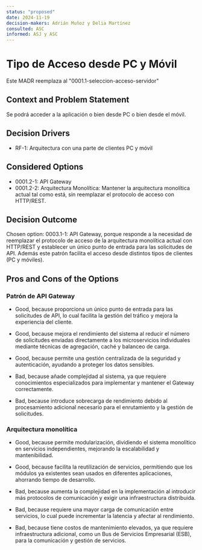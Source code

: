 ```yaml
---
status: "proposed"
date: 2024-11-19
decision-makers: Adrián Muñoz y Delia Martínez
consulted: ASC
informed: ASJ y ASC
---
```


# Tipo de Acceso desde PC y Móvil

Este MADR reemplaza al "0001.1-seleccion-acceso-servidor"

## Context and Problem Statement

Se podrá acceder a la aplicación o bien desde PC o bien desde el móvil.

## Decision Drivers

* RF-1: Arquitectura con una parte de clientes PC y móvil

## Considered Options

* 0001.2-1: API Gateway
* 0001.2-2: Arquitectura Monolítica: Mantener la arquitectura monolítica actual tal como está, sin reemplazar el protocolo de acceso con HTTP/REST.

## Decision Outcome

Chosen option: 0003.1-1: API Gateway, porque responde a la necesidad de reemplazar el protocolo de acceso de la arquitectura monolítica actual con HTTP/REST y establecer un único punto de entrada para las solicitudes de API. Además este patrón facilita el acceso desde distintos tipos de clientes (PC y móviles).

## Pros and Cons of the Options

### Patrón de API Gateway

* Good, because proporciona un único punto de entrada para las solicitudes de API, lo cual facilita la gestión del tráfico y mejora la experiencia del cliente.
* Good, because mejora el rendimiento del sistema al reducir el número de solicitudes enviadas directamente a los microservicios individuales mediante técnicas de agregación, caché y balanceo de carga.
* Good, because permite una gestión centralizada de la seguridad y autenticación, ayudando a proteger los datos sensibles.

* Bad, because añade complejidad al sistema, ya que requiere conocimientos especializados para implementar y mantener el Gateway correctamente.
* Bad, because introduce sobrecarga de rendimiento debido al procesamiento adicional necesario para el enrutamiento y la gestión de solicitudes.

### Arquitectura monolítica 

* Good, because permite modularización, dividiendo el sistema monolítico en servicios independientes, mejorando la escalabilidad y mantenibilidad.
* Good, because facilita la reutilización de servicios, permitiendo que los módulos ya existentes sean usados en diferentes aplicaciones, ahorrando tiempo de desarrollo.

* Bad, because aumenta la complejidad en la implementación al introducir más protocolos de comunicación y exigir una infraestructura distribuida.
* Bad, because requiere una mayor carga de comunicación entre servicios, lo cual puede incrementar la latencia y afectar al rendimiento.
* Bad, because tiene costos de mantenimiento elevados, ya que requiere infraestructura adicional, como un Bus de Servicios Empresarial (ESB), para la comunicación y gestión de servicios.
